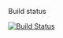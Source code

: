 Build status 

[![Build Status](https://travis-ci.com/MaksymMazlov/jblog.svg?branch=master)](https://travis-ci.com/MaksymMazlov/jblog)
